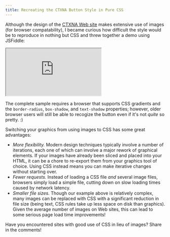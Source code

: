 ```yaml
---
title: Recreating the CTXNA Button Style in Pure CSS
---
```


Although the design of the [CTXNA Web site][1] makes extensive use of images (for browser compatability), I became curious how difficult the style would be to reproduce in nothing but CSS and threw together a demo using JSFiddle:

<iframe src="https://jsfiddle.net/TimGThomas/GyxaD/embedded/result,css,html"></iframe>

The complete sample requires a browser that supports CSS gradients and the `border-radius`, `box-shadow`, and `text-shadow` properties; however, older browser users will still be able to recogize the button even if it's not _quite_ so pretty. :)

Switching your graphics from using images to CSS has some great advantages:

- _More flexibility._ Modern design techniques typically involve a number of iterations, each one of which can involve a major rework of graphical elements. If your images have already been sliced and placed into your HTML, it can be a chore to re-export them from your graphics tool of choice. Using CSS instead means you can make iterative changes without starting over.
- _Fewer requests._ Instead of loading a CSS file _and_ several image files, browsers simply load a simple file, cutting down on slow loading times caused by network latency.
- _Smaller file sizes._ Though our example above is relatively complex, many images can be replaced with CSS with a significant reduction in file size (being text, CSS rules take up less space on disk than graphics). Given the average number of images on Web sites, this can lead to some serious page load time improvements!

Have you encountered sites with good use of CSS in lieu of images? Share in the comments!

[1]: http://ctxna.org/
